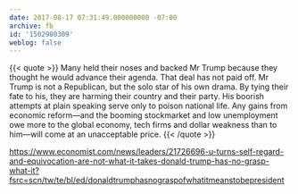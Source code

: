 ```yaml
---
date: 2017-08-17 07:31:49.000000000 -07:00
archive: fb
id: '1502980309'
weblog: false
---
```


{{< quote >}}
Many held their noses and backed Mr Trump because they thought he would advance their agenda. That deal has not paid off. Mr Trump is not a Republican, but the solo star of his own drama. By tying their fate to his, they are harming their country and their party. His boorish attempts at plain speaking serve only to poison national life. Any gains from economic reform—and the booming stockmarket and low unemployment owe more to the global economy, tech firms and dollar weakness than to him—will come at an unacceptable price.
{{< /quote >}}

https://www.economist.com/news/leaders/21726696-u-turns-self-regard-and-equivocation-are-not-what-it-takes-donald-trump-has-no-grasp-what-it?fsrc=scn/tw/te/bl/ed/donaldtrumphasnograspofwhatitmeanstobepresident
